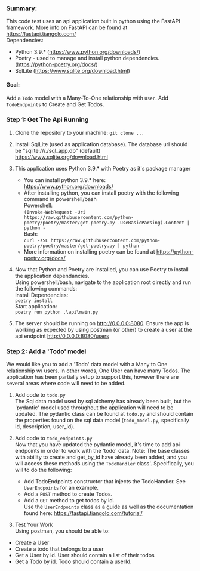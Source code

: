 ### Summary:  
This code test uses an api application built in python using the FastAPI framework.  More info on FastAPI can be found at https://fastapi.tiangolo.com/  
Dependencies:  
- Python 3.9.* (https://www.python.org/downloads/)
- Poetry - used to manage and install python dependencies. (https://python-poetry.org/docs/)
- SqlLite (https://www.sqlite.org/download.html)
  
#### Goal:  
Add a `Todo` model with a Many-To-One relationship with `User`.  Add `TodoEndpoints` to Create and Get Todos.  



### Step 1: Get The Api Running
1. Clone the repository to your machine: `git clone ...`
 

2. Install SqlLite (used as application database).  The database url should be "sqlite:///./sql_app.db" (default)   
https://www.sqlite.org/download.html  
  

3. This application uses Python 3.9.* with Poetry as it's package manager
    - You can install python 3.9.* here: https://www.python.org/downloads/
    - After installing python, you can install poetry with the following command in powershell/bash  
  Powershell:  
  `(Invoke-WebRequest -Uri https://raw.githubusercontent.com/python-poetry/poetry/master/get-poetry.py -UseBasicParsing).Content | python -`  
  Bash:  
  `curl -sSL https://raw.githubusercontent.com/python-poetry/poetry/master/get-poetry.py | python -`
    - More information on installing poetry can be found at https://python-poetry.org/docs/ 
 

4. Now that Python and Poetry are installed, you can use Poetry to install the application dependancies.  
Using powershell/bash, navigate to the application root directly and run the following commands:  
Install Dependencies:  
`poetry install`  
Start application:  
`poetry run python .\api\main.py`
 

5. The server should be running on http://0.0.0.0:8080. Ensure the app is working as expected by using postman (or other) to create a user at the api endpoint http://0.0.0.0:8080/users  
  
### Step 2: Add a 'Todo' model  
We would like you to add a 'Todo' data model with a Many to One relationship w/ users.  In other words, One User can have many Todos.  The application has been partially setup to support this, however there are several areas where code will need to be added.
 

1. Add code to `todo.py`  
The Sql data model used by sql alchemy has already been built, but the 'pydantic' model used throughout the application will need to be updated.  The pydantic class can be found at `todo.py` and should contain the properties found on the sql data model (`todo_model.py`, specifically id, description, user_id).


2. Add code to `todo_endpoints.py`  
Now that you have updated the pydantic model, it's time to add api endpoints in order to work with the 'todo' data.  Note: The base classes with ability to create and get_by_id have already been added, and you will access these methods using the `TodoHandler` class'.  Specifically, you will to do the following:
   - Add TodoEndpoints constructor that injects the TodoHandler.  See `UserEndpoints` for an example.
   - Add a `POST` method to create Todos.
   - Add a `GET` method to get todos by id.  
   Use the `UserEndpoints` class as a guide as well as the documentation found here: https://fastapi.tiangolo.com/tutorial/


3. Test Your Work  
Using postman, you should be able to:
- Create a User
- Create a todo that belongs to a user
- Get a User by id.  User should contain a list of their todos
- Get a Todo by id.  Todo should contain a userId.
